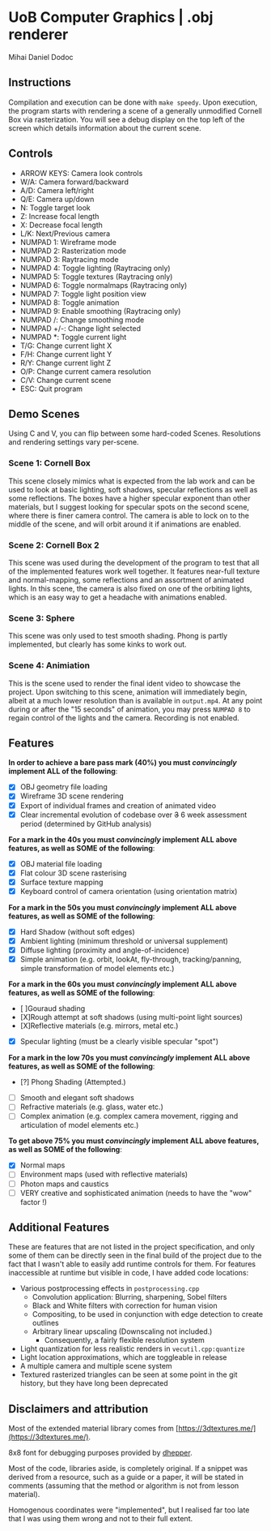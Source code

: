 # UoB Computer Graphics | .obj renderer
Mihai Daniel Dodoc
## Instructions
Compilation and execution can be done with `make speedy`. Upon execution, the program starts with rendering a scene of a generally unmodified Cornell Box via rasterization. You will see a debug display on the top left of the screen which details information about the current scene.
## Controls
- ARROW KEYS: Camera look controls
- W/A: Camera forward/backward
- A/D: Camera left/right
- Q/E: Camera up/down
- N: Toggle target look
- Z: Increase focal length
- X: Decrease focal length
- L/K: Next/Previous camera
- NUMPAD 1: Wireframe mode
- NUMPAD 2: Rasterization mode
- NUMPAD 3: Raytracing mode
- NUMPAD 4: Toggle lighting (Raytracing only)
- NUMPAD 5: Toggle textures (Raytracing only)
- NUMPAD 6: Toggle normalmaps (Raytracing only)
- NUMPAD 7: Toggle light position view
- NUMPAD 8: Toggle animation
- NUMPAD 9: Enable smoothing (Raytracing only)
- NUMPAD /: Change smoothing mode
- NUMPAD +/-: Change light selected
- NUMPAD *: Toggle current light
- T/G: Change current light X
- F/H: Change current light Y
- R/Y: Change current light Z
- O/P: Change current camera resolution
- C/V: Change current scene
- ESC: Quit program

## Demo Scenes
Using C and V, you can flip between some hard-coded Scenes. Resolutions and rendering settings vary per-scene.
### Scene 1: Cornell Box
This scene closely mimics what is expected from the lab work and can be used to look at basic lighting, soft shadows, specular reflections as well as some reflections. The boxes have a higher specular exponent than other materials, but I suggest looking for specular spots on the second scene, where there is finer camera control. The camera is able to lock on to the middle of the scene, and will orbit around it if animations are enabled.
### Scene 2: Cornell Box 2
This scene was used during the development of the program to test that all of the implemented features work well together. It features near-full texture and normal-mapping, some reflections and an assortment of animated lights. In this scene, the camera is also fixed on one of the orbiting lights, which is an easy way to get a headache with animations enabled.
### Scene 3: Sphere
This scene was only used to test smooth shading. Phong is partly implemented, but clearly has some kinks to work out.
### Scene 4: Animiation
This is the scene used to render the final ident video to showcase the project. Upon switching to this scene, animation will immediately begin, albeit at a much lower resolution than is available in `output.mp4`. At any point during or after the "15 seconds" of animation, you may press `NUMPAD 8` to regain control of the lights and the camera. Recording is not enabled.
## Features
**In order to achieve a bare pass mark (40%) you must _convincingly_ implement ALL of the following**:
- [X] OBJ geometry file loading
- [X] Wireframe 3D scene rendering
- [X] Export of individual frames and creation of animated video
- [X] Clear incremental evolution of codebase over ~~3~~ 6 week assessment period (determined by GitHub analysis)

**For a mark in the 40s you must _convincingly_ implement ALL above features, as well as SOME of the following**:
- [X] OBJ material file loading
- [X] Flat colour 3D scene rasterising
- [X] Surface texture mapping
- [X] Keyboard control of camera orientation (using orientation matrix)

**For a mark in the 50s you must _convincingly_ implement ALL above features, as well as SOME of the following**:
- [X] Hard Shadow (without soft edges)
- [X] Ambient lighting (minimum threshold or universal supplement)
- [X] Diffuse lighting (proximity and angle-of-incidence)
- [X] Simple animation (e.g. orbit, lookAt, fly-through, tracking/panning, simple transformation of model elements etc.)

**For a mark in the 60s you must _convincingly_ implement ALL above features, as well as SOME of the following**:
- [ ]Gouraud shading
- [X]Rough attempt at soft shadows (using multi-point light sources)
- [X]Reflective materials (e.g. mirrors, metal etc.)
- [X] Specular lighting (must be a clearly visible specular "spot")

**For a mark in the low 70s you must _convincingly_ implement ALL above features, as well as SOME of the following**:
- [?] Phong Shading (Attempted.)
- [ ] Smooth and elegant soft shadows
- [ ] Refractive materials (e.g. glass, water etc.)
- [ ] Complex animation (e.g. complex camera movement, rigging and articulation of model elements etc.)

**To get above 75% you must _convincingly_ implement ALL above features, as well as SOME of the following**:
- [X] Normal maps
- [ ] Environment maps (used with reflective materials)
- [ ] Photon maps and caustics
- [ ] VERY creative and sophisticated animation (needs to have the "wow" factor !)

## Additional Features
These are features that are not listed in the project specification, and only some of them can be directly seen in the final build of the project due to the fact that I wasn't able to easily add runtime controls for them. For features inaccessible at runtime but visible in code, I have added code locations:
- Various postprocessing effects in `postprocessing.cpp`
  - Convolution application: Blurring, sharpening, Sobel filters
  - Black and White filters with correction for human vision
  - Compositing, to be used in conjunction with edge detection to create outlines
  - Arbitrary linear upscaling (Downscaling not included.)
    - Consequently, a fairly flexible resolution system
- Light quantization for less realistic renders in `vecutil.cpp:quantize`
- Light location approximations, which are toggleable in release
- A multiple camera and multiple scene system
- Textured rasterized triangles can be seen at some point in the git history, but they have long been deprecated

## Disclaimers and attribution
Most of the extended material library comes from [https://3dtextures.me/](https://3dtextures.me/).

8x8 font for debugging purposes provided by [dhepper](https://github.com/dhepper/font8x8).

Most of the code, libraries aside, is completely original. If a snippet was derived from a resource, such as a guide or a paper, it will be stated in comments (assuming that the method or algorithm is not from lesson material).

Homogenous coordinates were "implemented", but I realised far too late that I was using them wrong and not to their full extent.